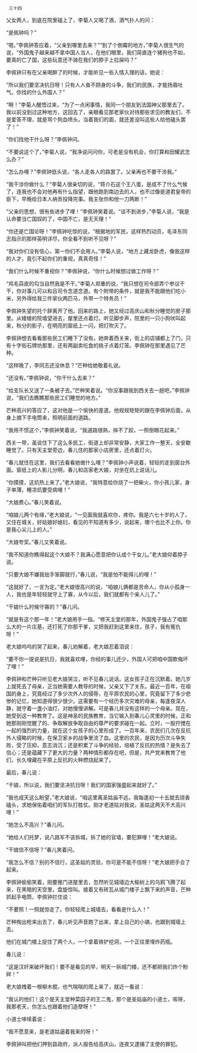      三十四 

   父女两人，到底在院里碰上了，李菊人又喝了酒，酒气扑人的问： 

   “是佩钟吗？” 

   “嗯。”李佩钟答应着，“父亲到哪里去来？”“到了个倒霉的地方，”李菊人很生气的说，“外国鬼子越来越不拿中国人当人，在他们眼里，我们简直连个猪狗也不如，要真的亡了国，这些玩意还不骑在我们的脖子上拉屎吗？” 

   李佩钟只有在父亲喝醉了的时候，才能听见一些入情入理的话，她说： 

   “所以我们要坚决抗日呀！只有人人奋不顾身的斗争，我们的民族，才能扬眉吐气。你找的什么外国人？” 

   “啊！”李菊人醒悟过来，“为了一点闲事情，我同一个朋友到法国神父那里去了。我以前没到过这种地方，这回去了，亲眼看见那老家伙对待那些求见的教友们，不是爱答不理，就是骂个狗血喷头。当着我们的面，就还差没叫这些人给他磕头罢了！” 

   “你们找他干什么呀？”李佩钟问。 

   “不要说这个了，”李菊人说，“我净说问问你，可老是没有机会，你打算和田耀武怎么办？” 

   “怎么办哩？”李佩钟低头说，“各人走各人的路罢了。父亲再也不要干涉我。” 

   “我干涉你做什么？”李菊人很亲切的说，“蒋介石这个王八蛋，是成不了什么气候了，连我也不会对他再有什么指望，跟他跑到南边去的人，也不过像是道君皇帝的臣下，早晚给日本人纳贡投降完事。我主张你和他一刀两断！” 

   “父亲的思想，很有些进步了哩！”李佩钟笑着说。“谈不到进步，”李菊人说，“我是认命要当亡国奴的了，中国不亡，是无天理！” 

   “你还是亡国论呀！”李佩钟吃惊的说，“根据地的军民，这样热烈动员，毛泽东同志指示的那样英明详尽，你全看不到听不见呀？” 

   “我对你们没有信心，第一你们不会用人。”李菊人说，“地方上藏龙卧虎，像我这样的人才，竟引不起你们的重视，真真奇怪！” 

   “我们什么时候不重视你？”李佩钟说，“你什么时候想过做工作呀？” 

   “鸡毛蒜皮的勾当自然我是不干。”李菊人郑重的说，“我只想在司令部弄个参议干干，你对事儿可以和吕司令念道念道。有个附带的条件，就是我不能跟他们吃小米，另外得给我三件家伙两匹马，外带一个特务员！” 

   李佩钟失望的托个辞离开了他。回来的路上，她又经过高庆山和秋分睡觉的房子那里。从矮矮的院墙望进去，屋里还点着灯。听见脚步声，院里的一只小狗吠叫起来，秋分的影子，在明亮的窗纸上一闪，把灯吹灭了。 

   李佩钟想去看看那些民工们睡下了没有。她奔着西关来，街上的店铺都上了门，只有十字街石牌坊那里，还有两副卖吃食的挑子点着灯笼。李佩钟在那里遇见了芒种。 

   “这样晚了，李同志还没休息？”芒种给她敬着礼说。 

   “还没有。”李佩钟说，“你干什么去来？” 

   “给支队长又送了一条被子去。”芒种笑着说。“你没事跟我到西关去一趟吧，”李佩钟说，“我们去瞧瞧那些民工们睡觉的地方。” 

   芒种高兴的答应了，这对他是一个愉快的差遣。他规规矩矩的跟在李佩钟后面，从身上摘下手电筒来，照明前面的道路。 

   “我用不惯这个，”李佩钟笑着说，“我道路很熟，摔不了跤，一照倒眼花起来。” 

   西关一带，虽说住下了这么多民工，街道上却非常安静，大家工作一整天，全安歇睡觉了。只有天主堂旁边，春儿住的那家小店房里，还点着灯火。 

   “春儿就住在这里，我们去看看她做什么哩？”李佩钟小声说着，轻轻的走到窗台外面。窗纸上的人影儿分明，春儿和店家老大娘，对坐在炕上说话儿。 

   “你摸摸，这炕热上来了。”老大娘说，“我特意给你烧了一把柴火，你小孩儿家，身子单薄，睡凉炕要受病哩！” 

   “大娘费心。”春儿笑着说。 

   “咱娘儿两个有缘，”老大娘说，“一见面我就喜欢你，疼你。我是六七十岁的人了，又住在城关，好姑娘好媳妇，看见的不知道有多少，说起来，哪个也比不上你。你是我心尖儿上的人。” 

   “大娘夸奖。”春儿又笑着说。 

   “我不知道你瞧得起这个大娘不？我满心愿意把你认成个干女儿。”老大娘仰着脖子说。 

   “只要大娘不嫌我拙手笨脚就行，”春儿说，“我是怕不能得儿的哩！” 

   “这就好了，一言为定。”老大娘很高兴的说，“咱娘儿俩都是苦命人，你从小孤身一人，我也是年轻轻就守上了寡，从今以后，我们就都有个亲人儿了。” 

   “干娘什么时候守寡的？”春儿问。 

   “就是有这个那一年！”老大娘用手一指，“修天主堂的那年，外国鬼子强占了咱那么大的一片庄基，还打死了你那干爹，又把我赶到这里来住，孩子，我有冤仇呀！” 

   老大娘呜呜的哭了起来，春儿劝解着，老大娘忍着泪说： 

   “要不你一提说是抗日，我就喜欢哩，你经的事儿还少，外国人可把咱中国欺侮坏了哩！” 

   李佩钟和芒种只听见老大娘哭泣，听不见春儿说话。这女孩子正在沉默着。她几岁上就死去了母亲，正当她需要人教导的时候，父亲又下了关东。最近一百年，在祖国的身上，究竟经过了多少次外人的侵辱，在平原农民的心里，究竟留下了多少悲惨的记忆，她知道得很少很少。这需要有一个经历多次灾难的母亲，每逢夜深人静，就守着一盏小油灯，对她慢慢讲解。可是春儿并没有这样的一个母亲。现在，她受到这一种教育了。这是神圣的民族教育，当它输入到春儿心灵里的时候，正和她那刚刚觉醒了的、争取解放争取自由的尊严的要求碰在一起。立时，一股拧搅在一起的强烈的力量，就在这个女孩子的心里形成了。一百年来，农民们几次在反抗外人侵略的时候，在保卫家乡的战争里流了血。这里的农民，是因为历次斗争失败，受了压抑，意志消沉；还是积累了斗争的经验，培植了反抗的热情？是失去了信心；还是蕴藏下了更大的力量？两种情形都存在吧，但是，共产党来教育了他们，长久埋藏在平原上反抗的火种燃烧起来了。 

   最后，春儿说： 

   “干娘，所以说，我们要坚决抗日呀！我们的国家强盛起来就好了。” 

   “我也成天这么盼望，”老大娘说，“咱这里离圣姑庙不远，我每逢初一十五就去烧香磕头，求她保佑着咱们的军队打胜仗。刚才老道姑对我说，圣姑这两天不大高兴哩！” 

   “她怎么不高兴？”春儿问。 

   “她给人们托梦，说八路军不该拆城，拆了她的官墙，要犯罪哩！”老大娘说。 

   “干娘信不信呀？”春儿笑着问。 

   “我怎么不信？别的不信行，这圣姑的灵验，你可是不能不信呀！”老大娘把手合了起来。 

   李佩钟偷偷笑着，刚要推门进屋里去，忽然听见城墙边大榆树上的乌鸦飞腾了起来，在黑暗的天空里，盘旋惊叫。接着又有砖瓦从城门楼子上飘下来的声音，芒种抓起手电筒，李佩钟拦住说： 

   “不要照！一照就惊走了。你轻轻爬上城墙去，看看是什么人！” 

   芒种掏出枪来出去了，春儿听见声音跑了出来，拿上自己的小镐，也跟到城墙上去。 

   他们在城门楼上捉住了两个人，一个拿着铁铲挖洞，一个正往里埋炸药瓶。 

   春儿说： 

   “这是汉奸来破坏我们！要不是看见的早，明天一拆城门楼，还不都把我们炸个粉碎！” 

   老大娘拽着一根柳木棍，也气喘喘的爬上来了，就近一看说： 

   “我认的他们！这个是天主堂种菜园子的王二鬼，那个是圣姑庙的小道士，咳呀，我那老天，你怎么也跟着他们造孽呀！” 

   小道士哆嗦着说： 

   “我不愿意来，是老道姑逼着我来的呀！” 

   李佩钟叫把他们押到县政府，派人报告给高庆山，连夜又逮捕了主使的罪犯。 

